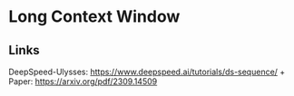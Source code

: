 # Long Context Window

## Links
DeepSpeed-Ulysses: https://www.deepspeed.ai/tutorials/ds-sequence/ + Paper: https://arxiv.org/pdf/2309.14509
